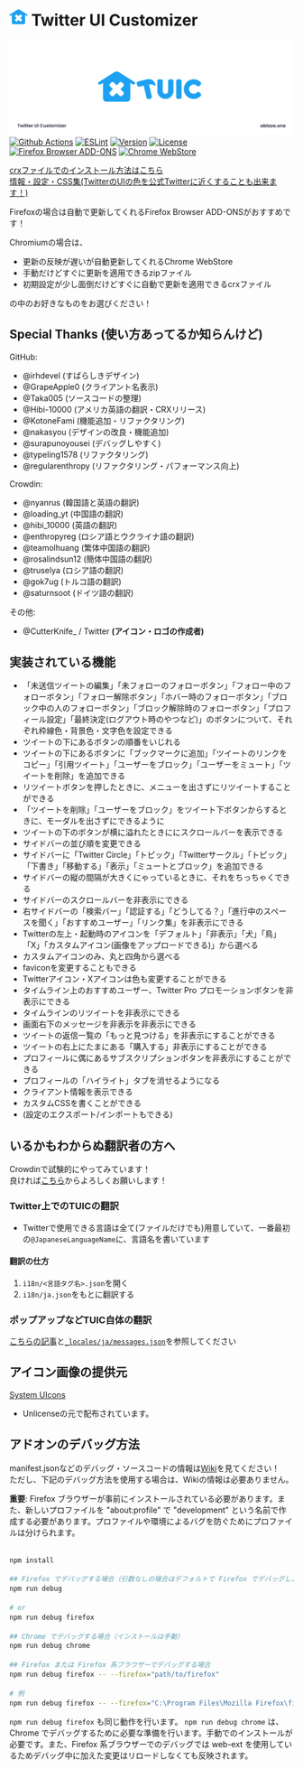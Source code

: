 # <img width="32" height="32" src="./icon/newIcon_TUIC_C_Blue.svg"> Twitter UI Customizer

![ヘッダー](./icon/header.png)
[![Github Actions](https://github.com/kaonasi-biwa/Twitter-UI-Customizer/workflows/Build/badge.svg)](https://github.com/kaonasi-biwa/Twitter-UI-Customizer/actions/workflows/packaging.yml)
[![ESLint](https://github.com/kaonasi-biwa/Twitter-UI-Customizer/workflows/ESLint/badge.svg)](https://github.com/kaonasi-biwa/Twitter-UI-Customizer/actions/workflows/lint.yml)
[![Version](https://img.shields.io/github/v/release/kaonasi-biwa/Twitter-UI-Customizer?label=Version)](https://github.com/kaonasi-biwa/Twitter-UI-Customizer/releases/latest)
[![License](https://img.shields.io/github/license/kaonasi-biwa/Twitter-UI-Customizer?label=License&color=blue)](https://github.com/kaonasi-biwa/Twitter-UI-Customizer/blob/main/LICENSE)  
[![Firefox Browser ADD-ONS](https://blog.mozilla.org/addons/files/2015/11/get-the-addon.png)](https://addons.mozilla.org/ja/firefox/addon/twitter-ui-customizer/)
[![Chrome WebStore](https://storage.googleapis.com/web-dev-uploads/image/WlD8wC6g8khYWPJUsQceQkhXSlv1/UV4C4ybeBTsZt43U4xis.png)](https://chrome.google.com/webstore/detail/twitter-ui-customizer/hpmhdmlhnppmmipefebkhkbpdcjiidmh?hl=ja)  

[crxファイルでのインストール方法はこちら](https://gist.github.com/Hibi-10000/54d283e5e5deabc3c491ce16556b4390)  
[情報・設定・CSS集(TwitterのUIの色を公式Twitterに近くすることも出来ます！)](https://github.com/kaonasi-biwa/TUIC-Information-Prefs-and-CSSs/blob/main/README.md)  

Firefoxの場合は自動で更新してくれるFirefox Browser ADD-ONSがおすすめです！

Chromiumの場合は、
- 更新の反映が遅いが自動更新してくれるChrome WebStore
- 手動だけどすぐに更新を適用できるzipファイル
- 初期設定が少し面倒だけどすぐに自動で更新を適用できるcrxファイル

の中のお好きなものをお選びください！  

## Special Thanks (使い方あってるか知らんけど)

GitHub:
-  @irhdevel (すばらしきデザイン)
-  @GrapeApple0 (クライアント名表示)
-  @Taka005 (ソースコードの整理)
-  @Hibi-10000 (アメリカ英語の翻訳・CRXリリース)
-  @KotoneFami (機能追加・リファクタリング)
-  @nakasyou (デザインの改良・機能追加)
-  @surapunoyousei (デバッグしやすく)
-  @typeling1578 (リファクタリング)
-  @regularenthropy (リファクタリング・パフォーマンス向上)

Crowdin:
-  @nyanrus (韓国語と英語の翻訳)
-  @loading_yt (中国語の翻訳)
-  @hibi_10000 (英語の翻訳)
-  @enthropyreg (ロシア語とウクライナ語の翻訳)
-  @teamolhuang (繁体中国語の翻訳)
-  @rosalindsun12 (簡体中国語の翻訳)
-  @truselya (ロシア語の翻訳)
-  @gok7ug (トルコ語の翻訳)
-  @saturnsoot (ドイツ語の翻訳)


その他:
-  @CutterKnife\_ / Twitter **(アイコン・ロゴの作成者)**

## 実装されている機能

-  「未送信ツイートの編集」「未フォローのフォローボタン」「フォロー中のフォローボタン」「フォロー解除ボタン」「ホバー時のフォローボタン」「ブロック中の人のフォローボタン」「ブロック解除時のフォローボタン」「プロフィール設定」「最終決定(ログアウト時のやつなど)」のボタンについて、それぞれ枠線色・背景色・文字色を設定できる
-  ツイートの下にあるボタンの順番をいじれる
-  ツイートの下にあるボタンに「ブックマークに追加」「ツイートのリンクをコピー」「引用ツイート」「ユーザーをブロック」「ユーザーをミュート」「ツイートを削除」を追加できる
-  リツイートボタンを押したときに、メニューを出さずにリツイートすることができる
-  「ツイートを削除」「ユーザーをブロック」をツイート下ボタンからするときに、モーダルを出さずにできるように
-  ツイートの下のボタンが横に溢れたときににスクロールバーを表示できる
-  サイドバーの並び順を変更できる
-  サイドバーに「Twitter Circle」「トピック」「Twitterサークル」「トピック」「下書き」「移動する」「表示」「ミュートとブロック」を追加できる
-  サイドバーの縦の間隔が大きくにゃっているときに、それをちっちゃくできる
-  サイドバーのスクロールバーを非表示にできる
-  右サイドバーの「検索バー」「認証する」「どうしてる？」「進行中のスペースを聞く」「おすすめユーザー」「リンク集」を非表示にできる
-  Twitterの左上・起動時のアイコンを「デフォルト」「非表示」「犬」「鳥」「X」「カスタムアイコン(画像をアップロードできる)」から選べる
-  カスタムアイコンのみ、丸と四角から選べる
-  faviconを変更することもできる
-  Twitterアイコン・Xアイコンは色も変更することができる
-  タイムライン上のおすすめユーザー、Twitter Pro プロモーションボタンを非表示にできる
-  タイムラインのリツイートを非表示にできる
-  画面右下のメッセージを非表示を非表示にできる
-  ツイートの返信一覧の「もっと見つける」を非表示にすることができる
-  ツイートの右上にたまにある「購入する」非表示にすることができる
-  プロフィールに偶にあるサブスクリプションボタンを非表示にすることができる
-  プロフィールの「ハイライト」タブを消せるようになる
-  クライアント情報を表示できる
-  カスタムCSSを書くことができる
-  (設定のエクスポート/インポートもできる)

## いるかもわからぬ翻訳者の方へ

Crowdinで試験的にやってみています！  
良ければ[こちら](https://crowdin.com/project/twiter-ui-customizer)からよろしくお願いします！  

### Twitter上でのTUICの翻訳

-  Twitterで使用できる言語は全て(ファイルだけでも)用意していて、一番最初の`@JapaneseLanguageName`に、言語名を書いています

#### 翻訳の仕方

1. `i18n/<言語タグ名>.json`を開く
2. `i18n/ja.json`をもとに翻訳する

### ポップアップなどTUIC自体の翻訳

[こちらの記事](https://developer.mozilla.org/ja/docs/Mozilla/Add-ons/WebExtensions/Internationalization)と[`_locales/ja/messages.json`](./_locales/ja/messages.json)を参照してください

## アイコン画像の提供元

[System UIcons](https://www.systemuicons.com/)

-  Unlicenseの元で配布されています。

## アドオンのデバッグ方法

manifest.jsonなどのデバッグ・ソースコードの情報は[Wiki](https://github.com/kaonasi-biwa/Twitter-UI-Customizer/wiki/manifest.json%E3%81%AB%E3%81%A4%E3%81%84%E3%81%A6)を見てください！  
ただし、下記のデバッグ方法を使用する場合は、Wikiの情報は必要ありません。

**重要**: Firefox ブラウザーが事前にインストールされている必要があります。また、新しいプロファイルを "about:profile" で "development" という名前で作成する必要があります。プロファイルや環境によるバグを防ぐためにプロファイルは分けられます。

```bash

npm install

## Firefox でデバッグする場合（引数なしの場合はデフォルトで Firefox でデバッグします）
npm run debug

# or
npm run debug firefox

## Chrome でデバッグする場合（インストールは手動）
npm run debug chrome

## Firefox または Firefox 系ブラウザーでデバッグする場合
npm run debug firefox -- --firefox="path/to/firefox"

# 例
npm run debug firefox -- --firefox="C:\Program Files\Mozilla Firefox\firefox.exe"

```

`npm run debug firefox` も同じ動作を行います。 `npm run debug chrome` は、Chrome でデバッグするために必要な準備を行います。手動でのインストールが必要です。また、Firefox 系ブラウザーでのデバッグでは web-ext を使用しているためデバッグ中に加えた変更はリロードしなくても反映されます。
